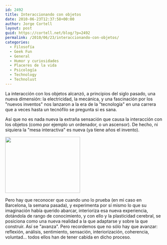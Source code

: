 ```yaml
---
id: 2492
title: Interaccionando con objetos
date: 2010-06-23T12:37:58+00:00
author: Jorge Cortell
layout: post
guid: https://cortell.net/blog/?p=2492
permalink: /2010/06/23/interaccionando-con-objetos/
categories:
  - Filosofí­a
  - Geek Fun
  - General
  - Humor y curiosidades
  - Placeres de la vida
  - Psicología
  - Technology
  - Technolust
---
```

La interacción con los objetos alcanzó, a principios del siglo pasado, una nueva dimensión: la electricidad, la mecánica, y una fascinación por los "nuevos inventos" nos lanzaron a la era de la "tecnología" en una carrera que a veces hasta un tecnófilo se pregunta si es sana.

Así que no es nada nueva la extraña sensación que causa la interacción con los objetos (como por ejemplo un ordenador, o un ascensor). De hecho, ni siquiera la "mesa interactiva" es nueva (ya tiene años el invento).

<img class="aligncenter" title="mesa interactiva" src="https://farm2.static.flickr.com/1148/4727321856_26751fa6a9_m.jpg" alt="" width="240" height="180" />

Pero hay que reconocer que cuando uno lo prueba (en mi caso en Barcelona, la semana pasada), y experimenta por sí mismo lo que su imaginación había querido abarcar, interioriza esa nueva experiencia, dotándola de rango de conocimiento, y con ello y la plasticidad cerebral, se posiciona como una nueva realidad a la que adaptarse y sobre la que construir. Así se "avanza". Pero recordemos que no sólo hay que avanzar: reflexión, análisis, sentimiento, sensación, interiorización, coherencia, voluntad... todos ellos han de tener cabida en dicho proceso.